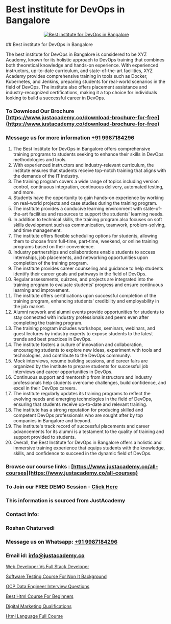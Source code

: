 # Best institute for DevOps in Bangalore

<p align="center">
  <a href="https://justacademy.co/program-detail/software-testing">
    <img src="https://justacademy.co/storage2/program_images/1704700438.webp" alt="Best institute for DevOps in Bangalore">
  </a>
</p>
## Best institute for DevOps in Bangalore

The best institute for DevOps in Bangalore is considered to be XYZ Academy, known for its holistic approach to DevOps training that combines both theoretical knowledge and hands-on experience. With experienced instructors, up-to-date curriculum, and state-of-the-art facilities, XYZ Academy provides comprehensive training in tools such as Docker, Kubernetes, and Jenkins, preparing students for real-world scenarios in the field of DevOps. The institute also offers placement assistance and industry-recognized certifications, making it a top choice for individuals looking to build a successful career in DevOps.
### To Download Our Brochure [https://www.justacademy.co/download-brochure-for-free](https://www.justacademy.co/download-brochure-for-free)
### Message us for more information [+91 9987184296](https://api.whatsapp.com/send?phone=919987184296)
1) The Best Institute for DevOps in Bangalore offers comprehensive training programs to students seeking to enhance their skills in DevOps methodologies and tools.
2) With experienced instructors and industry-relevant curriculum, the institute ensures that students receive top-notch training that aligns with the demands of the IT industry.
3) The training program covers a wide range of topics including version control, continuous integration, continuous delivery, automated testing, and more.
4) Students have the opportunity to gain hands-on experience by working on real-world projects and case studies during the training program.
5) The institute provides a conducive learning environment with state-of-the-art facilities and resources to support the students' learning needs.
6) In addition to technical skills, the training program also focuses on soft skills development such as communication, teamwork, problem-solving, and time management.
7) The institute offers flexible scheduling options for students, allowing them to choose from full-time, part-time, weekend, or online training programs based on their convenience.
8) Industry partnerships and collaborations enable students to access internships, job placements, and networking opportunities upon completion of the training program.
9) The institute provides career counseling and guidance to help students identify their career goals and pathways in the field of DevOps.
10) Regular assessments, quizzes, and projects are integrated into the training program to evaluate students' progress and ensure continuous learning and improvement.
11) The institute offers certifications upon successful completion of the training program, enhancing students' credibility and employability in the job market.
12) Alumni network and alumni events provide opportunities for students to stay connected with industry professionals and peers even after completing the training program.
13) The training program includes workshops, seminars, webinars, and guest lectures by industry experts to expose students to the latest trends and best practices in DevOps.
14) The institute fosters a culture of innovation and collaboration, encouraging students to explore new ideas, experiment with tools and technologies, and contribute to the DevOps community.
15) Mock interviews, resume building sessions, and career fairs are organized by the institute to prepare students for successful job interviews and career opportunities in DevOps.
16) Continuous support and mentorship from instructors and industry professionals help students overcome challenges, build confidence, and excel in their DevOps careers.
17) The institute regularly updates its training programs to reflect the evolving needs and emerging technologies in the field of DevOps, ensuring that students receive up-to-date and relevant training.
18) The institute has a strong reputation for producing skilled and competent DevOps professionals who are sought after by top companies in Bangalore and beyond.
19) The institute's track record of successful placements and career advancements for its alumni is a testament to the quality of training and support provided to students.
20) Overall, the Best Institute for DevOps in Bangalore offers a holistic and immersive training experience that equips students with the knowledge, skills, and confidence to succeed in the dynamic field of DevOps.

### Browse our course links : [https://www.justacademy.co/all-courses](https://www.justacademy.co/all-courses) 
### To Join our FREE DEMO Session - [Click Here](https://www.justacademy.co/register-for-course-demo)


### This information is sourced from JustAcademy
### Contact Info:
### Roshan Chaturvedi
### Message us on Whatsapp: [+91 9987184296](https://api.whatsapp.com/send?phone=919987184296)
### Email id: [info@justacademy.co](mailto:info@justacademy.co)
                
[Web Developer Vs Full Stack Developer](https://www.linkedin.com/pulse/web-developer-vs-full-stack-justacademy-austin-b8tlf?trackingId=0meJmkA1f6yvrT0%2Fdnms3w%3D%3D&lipi=urn%3Ali%3Apage%3Ad_flagship3_company_admin%3B6mOngjoRSHaPxoHR8xdeBw%3D%3D)

[Software Testing Course For Non It Background](https://www.linkedin.com/pulse/software-testing-course-non-background-justacademy-coimbatore-uuuje?trackingId=%2BGw6W2tOxSUztMYmwLOeUg%3D%3D&lipi=urn%3Ali%3Apage%3Ad_flagship3_company_admin%3BQ21fTVlsQ6eRatiOukp9mA%3D%3D)

[GCP Data Engineer Interview Questions](https://medium.com/@surajvaishnav5015/gcp-data-engineer-interview-questions-56d13b42dca2)

[Best Html Course For Beginners](https://medium.com/@abhidnya.1068/best-html-course-for-beginners-ed3d61adcc62)

[Digital Marketing Qualifications](https://justacademyin.github.io/justacademy/digital-marketing-qualifications)

[Html Language Full Course](https://justacademyin.github.io/justacademy/html-language-full-course)

